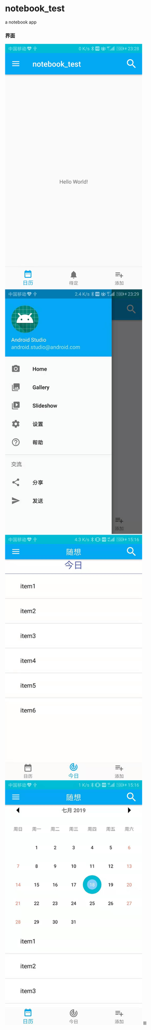 # notebook_test
a notebook app
### 界面
<img src="https://github.com/notebook-android/notebook_test/blob/master/app/screenshot1.jpg" alt="Sample"  width="450" height="800">
<img src="https://github.com/notebook-android/notebook_test/blob/master/app/screenshot2.jpg" alt="Sample"  width="450" height="800">
<img src="https://github.com/notebook-android/notebook_test/blob/master/app/screenshot_for_today.jpg" alt="Sample"  width="450" height="800">
<img src="https://github.com/notebook-android/notebook_test/blob/master/app/screenshot_for_calender.jpg" alt="Sample"  width="450" height="800">
lll
